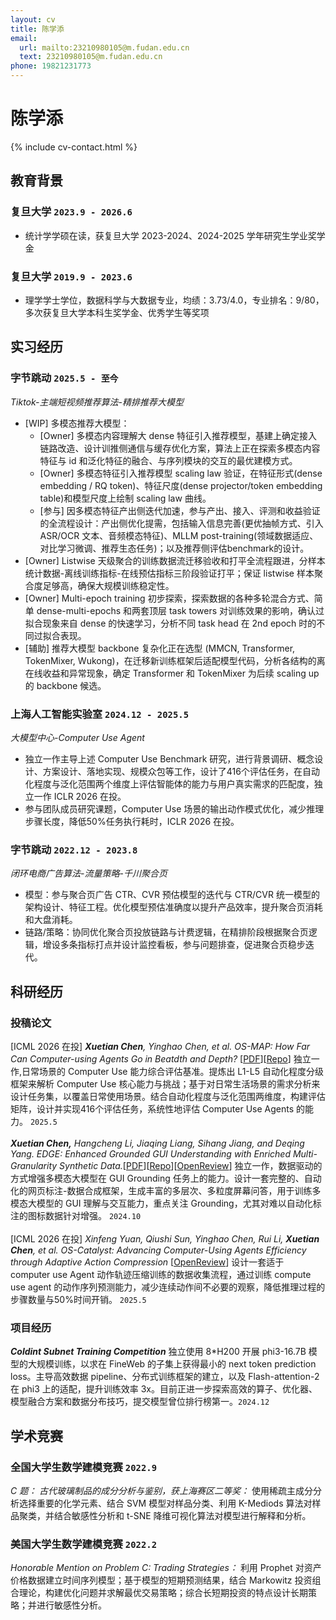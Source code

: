 ```yaml
---
layout: cv
title: 陈学添
email:
  url: mailto:23210980105@m.fudan.edu.cn
  text: 23210980105@m.fudan.edu.cn
phone: 19821231773
---
```


# **陈学添**

<!--
include contact information from the front matter
Supported arguments:
    - homepage: url, text
    - phone
    - email
-->

{% include cv-contact.html %}

## 教育背景

### **复旦大学** `2023.9 - 2026.6`

- 统计学学硕在读，获复旦大学 2023-2024、2024-2025 学年研究生学业奖学金

### **复旦大学** `2019.9 - 2023.6`

- 理学学士学位，数据科学与大数据专业，均绩：3.73/4.0，专业排名：9/80，多次获复旦大学本科生奖学金、优秀学生等奖项

## 实习经历

### **字节跳动** `2025.5 - 至今`
_Tiktok-主端短视频推荐算法-精排推荐大模型_
- \[WIP\] 多模态推荐大模型：
  - \[Owner\] 多模态内容理解大 dense 特征引入推荐模型，基建上确定接入链路改造、设计训推侧通信与缓存优化方案，算法上正在探索多模态内容特征与 id 和泛化特征的融合、与序列模块的交互的最优建模方式。
  - \[Owner\] 多模态特征引入推荐模型 scaling law 验证，在特征形式(dense embedding / RQ token)、特征尺度(dense projector/token embedding table)和模型尺度上绘制 scaling law 曲线。
  - \[参与\] 因多模态特征产出侧迭代加速，参与产出、接入、评测和收益验证的全流程设计：产出侧优化提需，包括输入信息完善(更优抽帧方式、引入 ASR/OCR 文本、音频模态特征)、MLLM post-training(领域数据适应、对比学习微调、推荐生态任务)；以及推荐侧评估benchmark的设计。
- \[Owner\] Listwise 天级聚合的训练数据流迁移验收和打平全流程跟进，分样本统计数据-离线训练指标-在线预估指标三阶段验证打平；保证 listwise 样本聚合度足够高，确保大规模训练稳定性。
- \[Owner\] Multi-epoch training 初步探索，探索数据的各种多轮混合方式、简单 dense-multi-epochs 和两套顶层 task towers 对训练效果的影响，确认过拟合现象来自 dense 的快速学习，分析不同 task head 在 2nd epoch 时的不同过拟合表现。
- \[辅助\] 推荐大模型 backbone 复杂化正在选型 (MMCN, Transformer, TokenMixer, Wukong)，在迁移新训练框架后适配模型代码，分析各结构的离在线收益和异常现象，确定 Transformer 和 TokenMixer 为后续 scaling up 的 backbone 候选。

### **上海人工智能实验室** `2024.12 - 2025.5`

_大模型中心-Computer Use Agent_<br>
- 独立一作主导上述 Computer Use Benchmark 研究，进行背景调研、概念设计、方案设计、落地实现、规模众包等工作，设计了416个评估任务，在自动化程度与泛化范围两个维度上评估智能体的能力与用户真实需求的匹配度，独立一作 ICLR 2026 在投。
- 参与团队成员研究课题，Computer Use 场景的输出动作模式优化，减少推理步骤长度，降低50%任务执行耗时，ICLR 2026 在投。

### **字节跳动** `2022.12 - 2023.8 `

_闭环电商广告算法-流量策略-千川聚合页_<br>

- 模型：参与聚合页广告 CTR、CVR 预估模型的迭代与 CTR/CVR 统一模型的架构设计、特征工程。优化模型预估准确度以提升产品效率，提升聚合页消耗和大盘消耗。
- 链路/策略：协同优化聚合页投放链路与计费逻辑，在精排阶段根据聚合页逻辑，增设多条指标打点并设计监控看板，参与问题排查，促进聚合页稳步迭代。

## 科研经历

### **投稿论文**

[ICML 2026 在投] _**Xuetian Chen**, Yinghao Chen, et al. OS-MAP: How Far Can Computer-using Agents Go in Beatdth and Depth?_ [[PDF](https://arxiv.org/abs/2507.19132)][[Repo](https://github.com/OS-Copilot/OS-Map)]
独立一作,日常场景的 Computer Use 能力综合评估基准。提炼出 L1-L5 自动化程度分级框架来解析 Computer Use 核心能力与挑战；基于对日常生活场景的需求分析来设计任务集，以覆盖日常使用场景。结合自动化程度与泛化范围两维度，构建评估矩阵，设计并实现416个评估任务，系统性地评估 Computer Use Agents 的能力。 `2025.5`
<br><br>
**_Xuetian Chen,_** _Hangcheng Li, Jiaqing Liang, Sihang Jiang, and Deqing Yang. EDGE: Enhanced Grounded GUI Understanding with Enriched Multi-Granularity Synthetic Data._[[PDF](https://arxiv.org/pdf/2410.19461)][[Repo](https://github.com/chenxuetian/EDGE)][[OpenReview](https://openreview.net/forum?id=9P8Zut9qul&noteId=jL7OZ2qjwG)] 
独立一作，数据驱动的方式增强多模态大模型在 GUI Grounding 任务上的能力。设计一套完整的、自动化的网页标注-数据合成框架，生成丰富的多层次、多粒度屏幕问答，用于训练多模态大模型的 GUI 理解与交互能力，重点关注 Grounding，尤其对难以自动化标注的图标数据针对增强。 `2024.10`
<br><br>
[ICML 2026 在投] _Xinfeng Yuan, Qiushi Sun, Yinghao Chen, Rui Li, **Xuetian Chen**, et al. OS-Catalyst: Advancing Computer-Using Agents Efficiency through Adaptive Action Compression_ [[OpenReview](https://openreview.net/forum?id=QpKXNYtF3x&referrer=%5BAuthor%20Console%5D(%2Fgroup%3Fid%3DICLR.cc%2F2026%2FConference%2FAuthors%23your-submissions))]
设计一套适于 computer use Agent 动作轨迹压缩训练的数据收集流程，通过训练 compute use agent 的动作序列预测能力，减少连续动作间不必要的观察，降低推理过程的步骤数量与50%时间开销。 `2025.5`

### **项目经历**

**_Coldint Subnet Training Competition_** 独立使用 8\*H200 开展 phi3-16.7B 模型的大规模训练，以求在 FineWeb 的子集上获得最小的 next token prediction loss。主导高效数据 pipeline、分布式训练框架的建立，以及 Flash-attention-2 在 phi3 上的适配，提升训练效率 3x。目前正进一步探索高效的算子、优化器、模型融合方案和数据分布技巧，提交模型曾位排行榜第一。`2024.12`

## 学术竞赛

### **全国大学生数学建模竞赛** `2022.9 `
_C 题： 古代玻璃制品的成分分析与鉴别，获上海赛区二等奖：_ 使用稀疏主成分分析选择重要的化学元素、结合 SVM 模型对样品分类、利用 K-Mediods 算法对样品聚类，并结合敏感性分析和 t-SNE 降维可视化算法对模型进行解释和分析。

### **美国大学生数学建模竞赛** `2022.2 `

_Honorable Mention on Problem C: Trading Strategies：_ 利用 Prophet 对资产价格数据建立时间序列模型；基于模型的短期预测结果，结合 Markowitz 投资组合理论，构建优化问题并求解最优交易策略；综合长短期投资的特点设计长期策略；并进行敏感性分析。

<!-- ### Footer

Last updated: May 2013 -->
